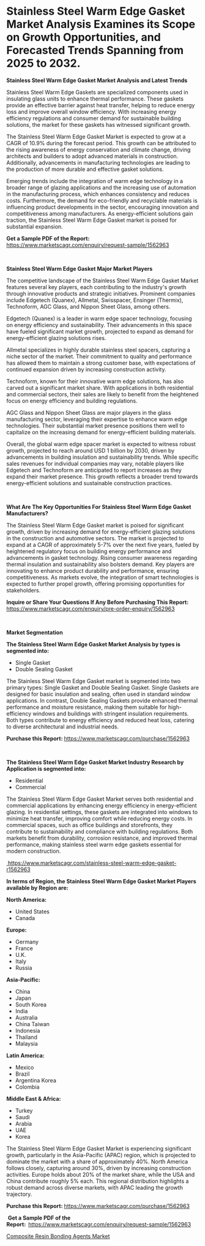 <p><h1>Stainless Steel Warm Edge Gasket Market Analysis Examines its Scope on Growth Opportunities, and Forecasted Trends Spanning from 2025 to 2032.</h1></p><p><strong>Stainless Steel Warm Edge Gasket Market Analysis and Latest Trends</strong></p>
<p><p>Stainless Steel Warm Edge Gaskets are specialized components used in insulating glass units to enhance thermal performance. These gaskets provide an effective barrier against heat transfer, helping to reduce energy loss and improve overall window efficiency. With increasing energy efficiency regulations and consumer demand for sustainable building solutions, the market for these gaskets has witnessed significant growth.</p><p>The Stainless Steel Warm Edge Gasket Market is expected to grow at a CAGR of 10.9% during the forecast period. This growth can be attributed to the rising awareness of energy conservation and climate change, driving architects and builders to adopt advanced materials in construction. Additionally, advancements in manufacturing technologies are leading to the production of more durable and effective gasket solutions. </p><p>Emerging trends include the integration of warm edge technology in a broader range of glazing applications and the increasing use of automation in the manufacturing process, which enhances consistency and reduces costs. Furthermore, the demand for eco-friendly and recyclable materials is influencing product developments in the sector, encouraging innovation and competitiveness among manufacturers. As energy-efficient solutions gain traction, the Stainless Steel Warm Edge Gasket market is poised for substantial expansion.</p></p>
<p><strong>Get a Sample PDF of the Report:&nbsp;</strong> <a href="https://www.marketscagr.com/enquiry/request-sample/1562963?utm_campaign=1097&utm_medium=2&utm_source=Github&utm_content=ia&utm_term=02042025&utm_id=stainless-steel-warm-edge-gasket">https://www.marketscagr.com/enquiry/request-sample/1562963</a></p>
<p>&nbsp;</p>
<p><strong>Stainless Steel Warm Edge Gasket Major Market Players</strong></p>
<p><p>The competitive landscape of the Stainless Steel Warm Edge Gasket Market features several key players, each contributing to the industry's growth through innovative products and strategic initiatives. Prominent companies include Edgetech (Quanex), Allmetal, Swisspacer, Ensinger (Thermix), Technoform, AGC Glass, and Nippon Sheet Glass, among others.</p><p>Edgetech (Quanex) is a leader in warm edge spacer technology, focusing on energy efficiency and sustainability. Their advancements in this space have fueled significant market growth, projected to expand as demand for energy-efficient glazing solutions rises.</p><p>Allmetal specializes in highly durable stainless steel spacers, capturing a niche sector of the market. Their commitment to quality and performance has allowed them to maintain a strong customer base, with expectations of continued expansion driven by increasing construction activity.</p><p>Technoform, known for their innovative warm edge solutions, has also carved out a significant market share. With applications in both residential and commercial sectors, their sales are likely to benefit from the heightened focus on energy efficiency and building regulations.</p><p>AGC Glass and Nippon Sheet Glass are major players in the glass manufacturing sector, leveraging their expertise to enhance warm edge technologies. Their substantial market presence positions them well to capitalize on the increasing demand for energy-efficient building materials.</p><p>Overall, the global warm edge spacer market is expected to witness robust growth, projected to reach around USD 1 billion by 2030, driven by advancements in building insulation and sustainability trends. While specific sales revenues for individual companies may vary, notable players like Edgetech and Technoform are anticipated to report increases as they expand their market presence. This growth reflects a broader trend towards energy-efficient solutions and sustainable construction practices.</p></p>
<p>&nbsp;</p>
<p><strong>What Are The Key Opportunities For Stainless Steel Warm Edge Gasket Manufacturers?</strong></p>
<p><p>The Stainless Steel Warm Edge Gasket market is poised for significant growth, driven by increasing demand for energy-efficient glazing solutions in the construction and automotive sectors. The market is projected to expand at a CAGR of approximately 5-7% over the next five years, fueled by heightened regulatory focus on building energy performance and advancements in gasket technology. Rising consumer awareness regarding thermal insulation and sustainability also bolsters demand. Key players are innovating to enhance product durability and performance, ensuring competitiveness. As markets evolve, the integration of smart technologies is expected to further propel growth, offering promising opportunities for stakeholders.</p></p>
<p><strong>Inquire or Share Your Questions If Any Before Purchasing This Report:</strong> <a href="https://www.marketscagr.com/enquiry/pre-order-enquiry/1562963?utm_campaign=1097&utm_medium=2&utm_source=Github&utm_content=ia&utm_term=02042025&utm_id=stainless-steel-warm-edge-gasket">https://www.marketscagr.com/enquiry/pre-order-enquiry/1562963</a></p>
<p>&nbsp;</p>
<p><strong>Market Segmentation</strong></p>
<p><strong>The Stainless Steel Warm Edge Gasket Market Analysis by types is segmented into:</strong></p>
<p><ul><li>Single Gasket</li><li>Double Sealing Gasket</li></ul></p>
<p><p>The Stainless Steel Warm Edge Gasket market is segmented into two primary types: Single Gasket and Double Sealing Gasket. Single Gaskets are designed for basic insulation and sealing, often used in standard window applications. In contrast, Double Sealing Gaskets provide enhanced thermal performance and moisture resistance, making them suitable for high-efficiency windows and buildings with stringent insulation requirements. Both types contribute to energy efficiency and reduced heat loss, catering to diverse architectural and industrial needs.</p></p>
<p><strong>Purchase this Report:&nbsp;</strong><a href="https://www.marketscagr.com/purchase/1562963?utm_campaign=1097&utm_medium=2&utm_source=Github&utm_content=ia&utm_term=02042025&utm_id=stainless-steel-warm-edge-gasket">https://www.marketscagr.com/purchase/1562963</a></p>
<p>&nbsp;</p>
<p><strong>The Stainless Steel Warm Edge Gasket Market Industry Research by Application is segmented into:</strong></p>
<p><ul><li>Residential</li><li>Commercial</li></ul></p>
<p><p>The Stainless Steel Warm Edge Gasket Market serves both residential and commercial applications by enhancing energy efficiency in energy-efficient glazing. In residential settings, these gaskets are integrated into windows to minimize heat transfer, improving comfort while reducing energy costs. In commercial spaces, such as office buildings and storefronts, they contribute to sustainability and compliance with building regulations. Both markets benefit from durability, corrosion resistance, and improved thermal performance, making stainless steel warm edge gaskets essential for modern construction.</p></p>
<p><a href="https://www.marketscagr.com/stainless-steel-warm-edge-gasket-r1562963?utm_campaign=1097&utm_medium=2&utm_source=Github&utm_content=ia&utm_term=02042025&utm_id=stainless-steel-warm-edge-gasket">&nbsp;https://www.marketscagr.com/stainless-steel-warm-edge-gasket-r1562963</a></p>
<p><strong>In terms of Region, the Stainless Steel Warm Edge Gasket Market Players available by Region are:</strong></p>
<p>
    <p> <strong> North America: </strong>
        <ul>
            <li>United States</li>
            <li>Canada</li>
        </ul>
        </p> 
    <p> <strong> Europe: </strong>
        <ul>
            <li>Germany</li>
            <li>France</li>
            <li>U.K.</li>
            <li>Italy</li>
            <li>Russia</li>
        </ul>
        </p> 
    <p> <strong> Asia-Pacific: </strong>
        <ul>
            <li>China</li>
            <li>Japan</li>
            <li>South Korea</li>
            <li>India</li>
            <li>Australia</li>
            <li>China Taiwan</li>
            <li>Indonesia</li>
            <li>Thailand</li>
            <li>Malaysia</li>
        </ul>
        </p> 
    <p> <strong> Latin America: </strong>
        <ul>
            <li>Mexico</li>
            <li>Brazil</li>
            <li>Argentina Korea</li>
            <li>Colombia</li>
        </ul>
        </p> 
    <p> <strong> Middle East & Africa: </strong>
        <ul>
            <li>Turkey</li>
            <li>Saudi</li>
            <li>Arabia</li>
            <li>UAE</li>
            <li>Korea</li>
        </ul>
    </p>
    </p>
<p><p>The Stainless Steel Warm Edge Gasket Market is experiencing significant growth, particularly in the Asia-Pacific (APAC) region, which is projected to dominate the market with a share of approximately 40%. North America follows closely, capturing around 30%, driven by increasing construction activities. Europe holds about 20% of the market share, while the USA and China contribute roughly 5% each. This regional distribution highlights a robust demand across diverse markets, with APAC leading the growth trajectory.</p></p>
<p><strong>Purchase this Report: </strong><a href="https://www.marketscagr.com/purchase/1562963?utm_campaign=1097&utm_medium=2&utm_source=Github&utm_content=ia&utm_term=02042025&utm_id=stainless-steel-warm-edge-gasket">https://www.marketscagr.com/purchase/1562963</a></p>
<p>&nbsp;<strong>Get a Sample PDF of the Report:&nbsp;&nbsp;</strong><a href="https://www.marketscagr.com/enquiry/request-sample/1562963?utm_campaign=1097&utm_medium=2&utm_source=Github&utm_content=ia&utm_term=02042025&utm_id=stainless-steel-warm-edge-gasket">https://www.marketscagr.com/enquiry/request-sample/1562963</a></p>
<p><strong></strong></p>
<p><p><a href="https://github.com/yoshih12/Market-Research-Report-List-4/blob/main/composite-resin-bonding-agents-market.md?utm_campaign=1097&utm_medium=2&utm_source=Github&utm_content=ia&utm_term=02042025&utm_id=stainless-steel-warm-edge-gasket">Composite Resin Bonding Agents Market</a></p></p>